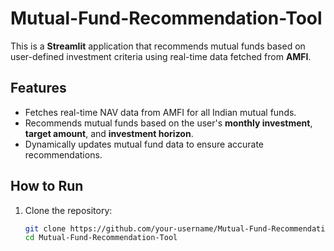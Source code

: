 # Mutual-Fund-Recommendation-Tool

This is a **Streamlit** application that recommends mutual funds based on user-defined investment criteria using real-time data fetched from **AMFI**.

## Features

- Fetches real-time NAV data from AMFI for all Indian mutual funds.
- Recommends mutual funds based on the user's **monthly investment**, **target amount**, and **investment horizon**.
- Dynamically updates mutual fund data to ensure accurate recommendations.

## How to Run

1. Clone the repository:
   ```bash
   git clone https://github.com/your-username/Mutual-Fund-Recommendation-Tool.git
   cd Mutual-Fund-Recommendation-Tool
